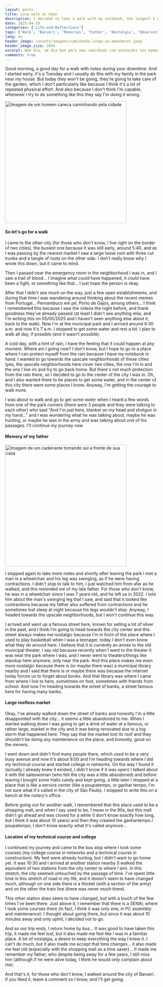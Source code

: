 ```yaml
---
layout: posts
title: Long walk at dawn
description: I decided to take a walk with my notebook, the longest I could that day.
date: 2025-04-29
categories: ['Life-and-Reflections']
tags: ['Walk', 'Barueri', 'Memories', 'Father', 'Nostalgia', 'Observation', 'Market', 'Emergency Room', 'Rua da Prata', 'Municipal Library', 'SENAI', 'Save Time', 'Time', 'Feeling of Loss', 'Walks', 'Reflections', 'Everyday Life']
lang: en
header_image: /assets/imagens/caminhada-longa-ao-amanhecer.jpeg
header_image_size: 2048
excerpt: Bom dia, um dia bom para uma caminhada com anotações nos momentos de descanso. E comecei cedo, é ...
comments: true
---
```


Good morning, a good day for a walk with notes during your downtime. And I started early, it's a Tuesday and I usually do this with my family in the park near my house. But today they won't be going, they're going to take care of the garden, which I don't particularly like because I think it's a lot of repeated physical effort. And also because I don't think I'm capable, whenever I try to do something like this they say I'm doing it wrong.

<img loading='lazy' alt="Imagem de um homem careca caminhando pela cidade" src="{{ '/assets/imagens/caminhada-longa-ao-amanhecer.jpeg' | relative_url }}" width="400" height="400">

#### So let's go for a walk

I came to the other city (for those who don't know, I live right on the border of two cities), the busiest one because it was still early, around 5:40, and as I was passing by the nearest market I saw a large loose root with three cut trunks and a tangle of roots on the other side. I don't really know why I wrote this down, but it came to mind.

Then I passed near the emergency room in the neighborhood I was in, and I saw a trail of blood... I imagine what could have happened, it could have been a fight, or something like that... I just hope the person is okay.

After that I didn't see much on the way, just a few open establishments, and during that time I was wandering around thinking about the recent memes from Portugal... Pernambuco em pé, Porto de Gajos, among others... I think I remembered this because I saw the videos the night before, and thank goodness they've already passed (at least I didn't see anything else, and I'm writing this on 05/05/2025 and I haven't seen anything else about it, back to the walk). Now I'm at the municipal park and I arrived around 6:30 a.m. and now it's 7 a.m. I stopped to get some water and rest a bit. I plan to walk all day, if possible (and it wasn't possible).

A cold day, with a hint of rain, I have the feeling that it could happen at any moment. Where am I going now? I don't know, but I hope to go to a place where I can protect myself from the rain because I have my notebook in hand. I wanted to go towards the upscale neighborhoods of these cities (yes, the upscale neighborhoods here cover two cities, the one I'm in and the one I live in) and try to go back home. But there's not much protection from the rain there, so I decided to go to the center of the city I was in. Oh, and I also wanted there to be places to get some water, and in the center of this city there were some places I know. Anyway, I'm getting the courage to walk more.

I was about to walk and go to get some water when I heard a few words from one of the park runners (there were 3 people and they were talking to each other) who said "And I'm just here, blanket on my head and shotgun in my hand..." and I was wondering what he was talking about, maybe he was hunting, or maybe he was in the army and was talking about one of his passages. I'll continue my journey now.

#### Memory of my father

<img loading='lazy' alt="Imagem de um cadeirante tomando sol a frente de sua casa" src="{{ '/assets/imagens/cadeirante-tomando-sol.jpeg' | relative_url }}" width="400" height="400">

I stopped again to take more notes and shortly after leaving the park I met a man in a wheelchair and his leg was swinging, as if he were having contractions. I didn't stop to talk to him, I just watched him from afar as he walked, and this reminded me of my late father. For those who don't know, he was in a wheelchair since I was 7 years old, and he left us in 2022. I told him about the man's swinging leg that I saw, and said that it looked like contractions because my father also suffered from contractions and he sometimes lost sleep at night because his legs wouldn't stop. Anyway, I headed towards the upscale neighborhoods, but I won't continue this way.

I arrived and went up a famous street here, known for selling a lot of silver in the past, and I think I'm going to head towards the city center and this street always makes me nostalgic because I'm in front of the place where I used to play basketball when I was a teenager, today I don't even know what they do around here. I believe that it is currently an annex to the old municipal theater, I say old because recently when I went to the theater it was near the park where I was, and I never went to theaters/things like standup here anymore, only near the park. And this place makes me even more nostalgic because there is (or maybe there was) a municipal library nearby and I said that there is or maybe there was because the internet today forces us to forget about books. And that library was where I came from where I live to here, sometimes on foot, sometimes with friends from school. And now I'm heading towards the street of banks, a street famous here for having many banks.

#### Large roofless market

Okay, I've already walked down the street of banks and honestly I'm a little disappointed with the city... it seems a little abandoned to me. When I started walking down I was going to get a drink of water at a famous, or rather large, market in the city and it was being renovated due to a big storm that happened here. They say that the market lost its roof and they shouldn't be doing any maintenance on the place, and honestly, good on the owners.

I went down and didn't find many people there, which used to be a very busy avenue and now it's about 9:00 and I'm heading towards where I did my technical course and started college in networks. On the way I found it (actually I already knew it existed, I didn't know if it was open) I talked about it with the saleswoman (who felt the city was a little abandoned) and before leaving I bought some Halls candy and kept going, a little later I stopped at a place that is like a service center (like a poupatempo, or ganhar tempo, I'm not sure what it's called in the city of São Paulo). I stopped to write this on a bench at the notary's office.

Before going out for another walk, I remembered that this place used to be a shopping mall, and when I say used to be, I mean in the 90s, but this mall didn't go ahead and was closed for a while (I don't know exactly how long, but I think it was about 10 years) and then they created the ganhartempo / poupatempo, I don't know exactly what it's called anymore...

#### Location of my technical course and college

I continued my journey and came to the bus stop where I took some courses (my college course in networks and a technical course in construction). My feet were already hurting, but I didn't want to go home yet. It was 10:30 and I arrived at another station nearby (I walked the equivalent of two stations from the city center to where I am). In this stretch, the city seemed untouched by the passage of time. I've spent little time in this stretch of road in my life, and it doesn't seem to have changed much, although on one side there is a thicket (with a section of the army) and on the other the train line (there was never much there).

This other station does seem to have changed, but with a touch of the few times I've been there. Just above it, I remember that there is a SENAI, where I took some courses there (in fact, I think it was only one, in PC assembly and maintenance). I thought about going there, but since it was about 10 minutes away and only uphill, I decided not to go.

And so our trip ends, I return home by bus... It was good to have taken this trip, it made me feel lost, but it also made me feel like I was in a familiar place. A bit of nostalgia, a desire to keep everything the way I knew it. I can't do much, but it also made me accept that time changes... it also made me feel old (especially with the shopping mall as a time saver)... It made me remember my father, who despite being away for a few years, I still miss him (although if he were alive today, I think he would only complain about me).

And that's it, for those who don't know, I walked around the city of Barueri. If you liked it, leave a comment so I know, and I'll get going.